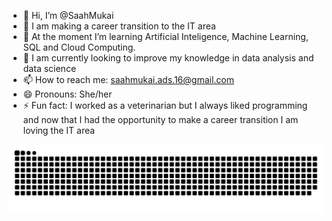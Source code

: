 - 👋 Hi, I’m @SaahMukai
- 👀 I am making a career transition to the IT area
- 🌱 At the moment I’m learning Artificial Inteligence, Machine Learning, SQL and Cloud Computing.
- 💞️ I am currently looking to improve my knowledge in data analysis and data science
- 📫 How to reach me: saahmukai.ads.16@gmail.com
- 😄 Pronouns: She/her
- ⚡ Fun fact: I worked as a veterinarian but I always liked programming and now that I had the opportunity to make a career transition I am loving the IT area
<!---
SaahMukai/SaahMukai is a ✨ special ✨ repository because its `README.md` (this file) appears on your GitHub profile.
You can click the Preview link to take a look at your changes.
--->

<picture>
  <source
    media="(prefers-color-scheme: dark)"
    srcset="https://raw.githubusercontent.com/platane/snk/output/github-contribution-grid-snake-dark.svg"
  />
  <source
    media="(prefers-color-scheme: light)"
    srcset="https://raw.githubusercontent.com/platane/snk/output/github-contribution-grid-snake.svg"
  />
  <img
    alt="github contribution grid snake animation"
    src="https://raw.githubusercontent.com/platane/snk/output/github-contribution-grid-snake.svg"
  />
</picture>
